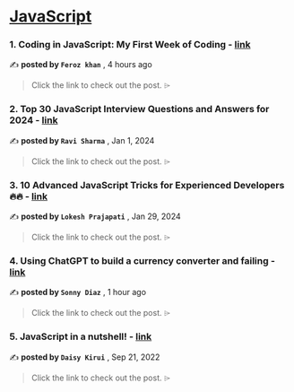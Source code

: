 
<h1><a href=https://medium.com/tag/javascript-development/recommended target="_blank" rel="noopener noreferrer">JavaScript</a></h1>
<h3>1. Coding in JavaScript: My First Week of Coding - <a href=https://medium.com/@maybe_anidiot/coding-in-javascript-my-first-week-of-coding-f25484de2830?source=tag_recommended_feed---------0-84----------javascript_development----------0100e538_d471_4214_9a57_c4fcf96a918a------- target="_blank" rel="noopener noreferrer">link</a></h3>

✍️ **posted by `Feroz khan`** <date> , 4 hours ago</date>

<blockquote>Click the link to check out the post. ⌲</blockquote>

<h3>2. Top 30 JavaScript Interview Questions and Answers for 2024 - <a href=https://medium.com/@javascriptcentric/top-30-javascript-interview-questions-and-answers-for-2024-7f1e2d1d0638?source=tag_recommended_feed---------1-107----------javascript_development----------0100e538_d471_4214_9a57_c4fcf96a918a------- target="_blank" rel="noopener noreferrer">link</a></h3>

✍️ **posted by `Ravi Sharma`** <date> , Jan 1, 2024</date>

<blockquote>Click the link to check out the post. ⌲</blockquote>

<h3>3. 10 Advanced JavaScript Tricks for Experienced Developers 🔥🔥 - <a href=https://medium.com/@lokesh-prajapati/10-advanced-javascript-tricks-for-experienced-developers-8afb44b24427?source=tag_recommended_feed---------2-85----------javascript_development----------0100e538_d471_4214_9a57_c4fcf96a918a------- target="_blank" rel="noopener noreferrer">link</a></h3>

✍️ **posted by `Lokesh Prajapati`** <date> , Jan 29, 2024</date>

<blockquote>Click the link to check out the post. ⌲</blockquote>

<h3>4. Using ChatGPT to build a currency converter and failing - <a href=https://medium.com/@israelsonnydiaz/using-chatgpt-to-build-a-currency-converter-and-failing-9f51d4e00e01?source=tag_recommended_feed---------3-84----------javascript_development----------0100e538_d471_4214_9a57_c4fcf96a918a------- target="_blank" rel="noopener noreferrer">link</a></h3>

✍️ **posted by `Sonny Diaz`** <date> , 1 hour ago</date>

<blockquote>Click the link to check out the post. ⌲</blockquote>

<h3>5. JavaScript in a nutshell! - <a href=https://medium.com/@daisykirui/javascript-in-a-nutshell-669dab5b6e78?source=tag_recommended_feed---------4-107----------javascript_development----------0100e538_d471_4214_9a57_c4fcf96a918a------- target="_blank" rel="noopener noreferrer">link</a></h3>

✍️ **posted by `Daisy Kirui`** <date> , Sep 21, 2022</date>

<blockquote>Click the link to check out the post. ⌲</blockquote>

